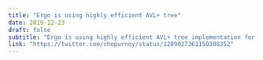 ```yaml
---
title: "Ergo is using highly efficient AVL+ tree"
date: 2019-12-23
draft: false
subtitle: "Ergo is using highly efficient AVL+ tree implementation for authenticating the state, proof size is few times smaller than in Ethereum! details: https://eprint.iacr.org/2016/994"
link: "https://twitter.com/chepurnoy/status/1209027361150308352"
---
```

